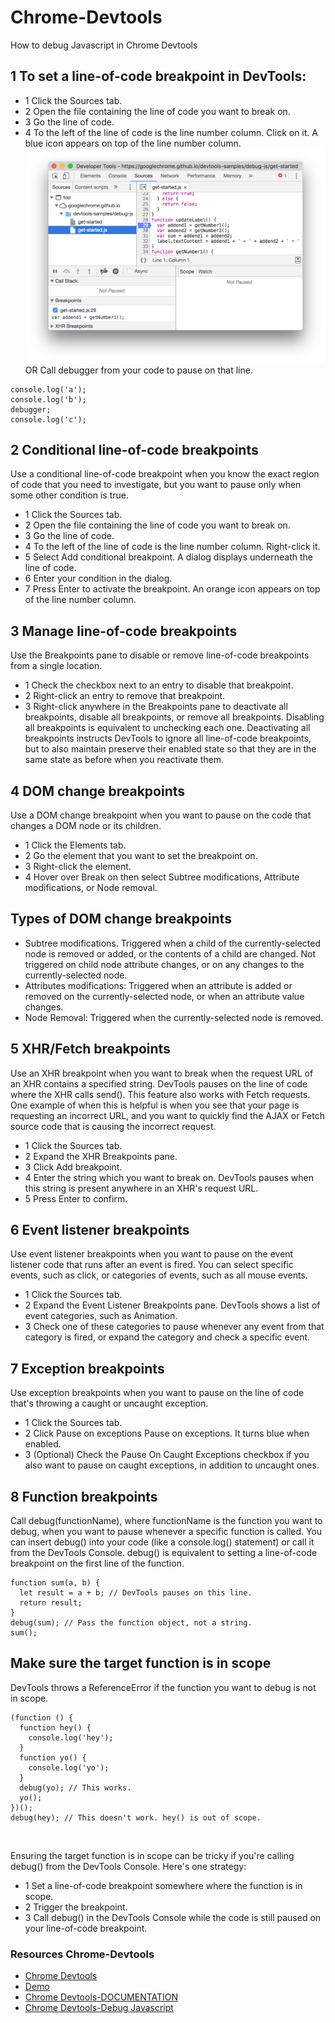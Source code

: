 # Chrome-Devtools

How to debug Javascript in Chrome Devtools

## 1 To set a line-of-code breakpoint in DevTools:
- 1 Click the Sources tab.
- 2 Open the file containing the line of code you want to break on.
- 3 Go the line of code.
- 4 To the left of the line of code is the line number column. Click on it. A blue icon appears on top of the line number column.
![Add breakpoint](https://github.com/dianavile/Chrome-Devtools/blob/main/1breakpoint.png)
OR 
Call debugger from your code to pause on that line. 
```
console.log('a');
console.log('b');
debugger;
console.log('c');
```

## 2 Conditional line-of-code breakpoints
Use a conditional line-of-code breakpoint when you know the exact region of code that you need to investigate, but you want to pause only when some other condition is true.

- 1 Click the Sources tab.
- 2 Open the file containing the line of code you want to break on.
- 3 Go the line of code.
- 4 To the left of the line of code is the line number column. Right-click it.
- 5 Select Add conditional breakpoint. A dialog displays underneath the line of code.
- 6 Enter your condition in the dialog.
- 7 Press Enter to activate the breakpoint. An orange icon appears on top of the line number column.
![]()

## 3 Manage line-of-code breakpoints
Use the Breakpoints pane to disable or remove line-of-code breakpoints from a single location.

- 1 Check the checkbox next to an entry to disable that breakpoint.
- 2 Right-click an entry to remove that breakpoint.
- 3 Right-click anywhere in the Breakpoints pane to deactivate all breakpoints, disable all breakpoints, or remove all breakpoints. 
    Disabling all breakpoints is equivalent to unchecking each one. Deactivating all breakpoints instructs DevTools to ignore all line-of-code breakpoints,
    but to also maintain preserve their enabled state so that they are in the same state as before when you reactivate them.
![]()

## 4 DOM change breakpoints
Use a DOM change breakpoint when you want to pause on the code that changes a DOM node or its children.

- 1 Click the Elements tab.
- 2 Go the element that you want to set the breakpoint on.
- 3 Right-click the element.
- 4 Hover over Break on then select Subtree modifications, Attribute modifications, or Node removal.
![]()

## Types of DOM change breakpoints
- Subtree modifications. Triggered when a child of the currently-selected node is removed or added, or the contents of a child are changed. Not triggered on child node attribute changes, or on any changes to the currently-selected node.
- Attributes modifications: Triggered when an attribute is added or removed on the currently-selected node, or when an attribute value changes.
- Node Removal: Triggered when the currently-selected node is removed.

## 5 XHR/Fetch breakpoints
Use an XHR breakpoint when you want to break when the request URL of an XHR contains a specified string. DevTools pauses on the line of code where the XHR calls send(). This feature also works with Fetch requests.
One example of when this is helpful is when you see that your page is requesting an incorrect URL, and you want to quickly find the AJAX or Fetch source code that is causing the incorrect request.

- 1 Click the Sources tab.
- 2 Expand the XHR Breakpoints pane.
- 3 Click Add breakpoint.
- 4 Enter the string which you want to break on. DevTools pauses when this string is present anywhere in an XHR's request URL.
- 5 Press Enter to confirm.
![]()

## 6 Event listener breakpoints 
Use event listener breakpoints when you want to pause on the event listener code that runs after an event is fired. You can select specific events, such as click, or categories of events, such as all mouse events.

- 1 Click the Sources tab.
- 2 Expand the Event Listener Breakpoints pane. DevTools shows a list of event categories, such as Animation.
- 3 Check one of these categories to pause whenever any event from that category is fired, or expand the category and check a specific event.
![]()

## 7 Exception breakpoints
Use exception breakpoints when you want to pause on the line of code that's throwing a caught or uncaught exception.

- 1 Click the Sources tab.
- 2 Click Pause on exceptions Pause on exceptions. It turns blue when enabled.
- 3 (Optional) Check the Pause On Caught Exceptions checkbox if you also want to pause on caught exceptions, in addition to uncaught ones.
![]()

## 8 Function breakpoints
Call debug(functionName), where functionName is the function you want to debug, when you want to pause whenever a specific function is called. You can insert debug() into your code (like a console.log() statement) or call it from the DevTools Console. debug() is equivalent to setting a line-of-code breakpoint on the first line of the function.
```
function sum(a, b) {
  let result = a + b; // DevTools pauses on this line.
  return result;
}
debug(sum); // Pass the function object, not a string.
sum();
```
## Make sure the target function is in scope
DevTools throws a ReferenceError if the function you want to debug is not in scope.
```
(function () {
  function hey() {
    console.log('hey');
  }
  function yo() {
    console.log('yo');
  }
  debug(yo); // This works.
  yo();
})();
debug(hey); // This doesn't work. hey() is out of scope.
```
![]()

Ensuring the target function is in scope can be tricky if you're calling debug() from the DevTools Console. 
Here's one strategy:

- 1 Set a line-of-code breakpoint somewhere where the function is in scope.
- 2 Trigger the breakpoint.
- 3 Call debug() in the DevTools Console while the code is still paused on your line-of-code breakpoint.

### Resources Chrome-Devtools

- [Chrome Devtools](https://www.youtube.com/watch?v=H0XScE08hy8)
- [Demo](https://googlechrome.github.io/devtools-samples/debug-js/get-started)
- [Chrome Devtools-DOCUMENTATION](https://developers.google.com/web/tools/chrome-devtools/javascript/breakpoints)
- [Chrome Devtools-Debug Javascript](https://developers.google.com/web/tools/chrome-devtools/javascript/reference)

